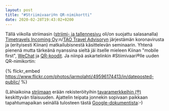 ```yaml
---
layout: post
title: "#Striimivaari®n QR-nimikortti"
date: 2020-02-28T19:43:02+0200
---
```


Tällä viikolla striimasin ([striimi- ja tallennesivu](https://livestream.com/Infocrea-fi/coronavirus-and-tourism-business) oli/on suojattu salasanalla) [Timetravels Incoming Oy](https://timetravels.group/):n/[TAO Travel Advisoryn](https://www.instagram.com/tao_travel_advisory/) järjestämän koronavirusta ja (erityisesti Kiinan) matkailubisnestä käsittelevän seminaarin. Yhtenä pienenä mutta tärkeänä nyanssina sieltä jäi itselle mieleen Kiinan "mobile first", [WeChat](https://fi.wikipedia.org/wiki/WeChat) ja [QR-koodit](https://fi.wikipedia.org/wiki/QR-koodi). Ja niinpä askartelinkin #Stiimivaari®lle uuden QR-nimikortin:<!--more-->

{% flickr_embed https://www.flickr.com/photos/jarmolahti/49596174413/in/dateposted-public/ %} 

(Lähiaikoina [striimaan](https://livestream.com/Infocrea-fi/tavaramerkki-liiketoiminnassa) erään rekisteröityihin [tavaramerkkeihin (®)](https://www.prh.fi/fi/tavaramerkit.html) keskittyvän tilaisuuden. Ajattelin teipata jonnekin sopivaan paikkaan tapahtumapaikan seinällä tulosteen tästä [Google-dokumentista](https://docs.google.com/document/d/1eWUN9Ve_gq-wuw9vdi3cBRYErwMX48WERa8hrVw5aNY/edit?usp=sharing):-) 